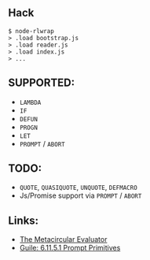 ## Hack

```
$ node-rlwrap
> .load bootstrap.js
> .load reader.js
> .load index.js
> ...
```

## SUPPORTED:

- `LAMBDA`
- `IF`
- `DEFUN`
- `PROGN`
- `LET`
- `PROMPT` / `ABORT`

## TODO:

- `QUOTE`, `QUASIQUOTE`, `UNQUOTE`, `DEFMACRO`
- Js/Promise support via `PROMPT` / `ABORT`

## Links:

- [The Metacircular Evaluator](https://sarabander.github.io/sicp/html/4_002e1.xhtml)
- [Guile: 6.11.5.1 Prompt Primitives](https://www.gnu.org/software/guile/manual/html_node/Prompt-Primitives.html)

